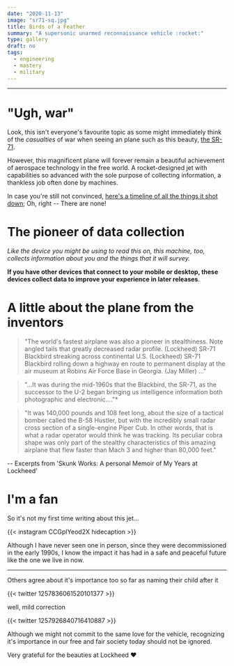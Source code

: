 ```yaml
---
date: "2020-11-13"
image: "sr71-sq.jpg"
title: Birds of a Feather
summary: "A supersonic unarmed reconnaissance vehicle :rocket:"
type: gallery
draft: no
tags:
  - engineering
  - mastery
  - military  
---
```


---  

# "Ugh, war"    

Look, this isn't everyone's favourite topic as some might immediately think of the *casualties* of war when seeing an plane such as this beauty, [the SR-71](https://en.wikipedia.org/wiki/Lockheed_SR-71_Blackbird).  

However, this magnificent plane will forever remain a beautiful achievement of aerospace technology in the free world. A rocket-designed jet with capabilities so advanced with the sole purpose of collecting information, a thankless job often done by machines.   


In case you're still not convinced, [here's a timeline of all the things it shot down](https://en.wikipedia.org/wiki/Lockheed_SR-71_Blackbird#Timeline); Oh, right -- There are none!

# The pioneer of data collection   

*Like the device you might be using to read this on, this machine, too, collects information about you and the things that it will survey.*    

**If you have other devices that connect to your mobile or desktop, these devices collect data to improve your experience in later releases**.   


# A little about the plane from the inventors  

>"The world's fastest airplane was also a pioneer in stealthiness. Note angled tails that greatly decreased radar profile. (Lockheed) SR-71 Blackbird streaking across continental U.S. (Lockheed) SR-71 Blackbird rolling down a highway en route to permanent display at the air museum at Robins Air Force Base in Georgia. (Jay Miller) ..."    
  
>"...It was during the mid-1960s that the Blackbird, the SR-71, as the successor to the U-2 began bringing us intelligence information both photographic and electronic...."*   
  
  
>"It was 140,000 pounds and 108 feet long, about the size of a tactical bomber called the B-58 Hustler, but with the incredibly small radar cross section of a single-engine Piper Cub. In other words, that is what a radar operator would think he was tracking. Its peculiar cobra shape was only part of the stealthy characteristics of this amazing airplane that flew faster than Mach 3 and higher than 80,000 feet."    

-- Excerpts from 'Skunk Works: A personal Memoir of My Years at Lockheed'  


# I'm a fan  

So it's not my first time writing about this jet...  

{{< instagram CCGpIYeod2X hidecaption >}}     
  
Although I have never seen one in person, since they were decommissioned in the early 1990s, I know the impact it has had in a safe and peaceful future like the one we live in now.  

---- 


Others agree about it's importance too so far as naming their child after it    

{{< twitter 1257836061520101377 >}}   

well, mild correction  

{{< twitter 1257926840716410887 >}}


Although we might not commit to the same love for the vehicle, recognizing it's importance in our free and fair society today should not be ignored.  

 Very grateful for the beauties at Lockheed :heart:    

